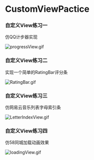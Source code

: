 # CustomViewPactice

### 自定义View练习一

仿QQ计步器实现

![progressView.gif](http://upload-images.jianshu.io/upload_images/4029874-66894aeec48a9687.gif?imageMogr2/auto-orient/strip)


### 自定义View练习二

实现一个简单的RatingBar评分条

![RatingBar.gif](http://upload-images.jianshu.io/upload_images/4029874-06922f64877d3dad.gif?imageMogr2/auto-orient/strip)

### 自定义View练习三

仿网易云音乐列表字母索引条

![LetterIndexView.gif](http://upload-images.jianshu.io/upload_images/4029874-127193a2b0cffcf4.gif?imageMogr2/auto-orient/strip)

### 自定义View练习四

仿58同城加载动画效果

 ![loadingView.gif](http://upload-images.jianshu.io/upload_images/4029874-cf153bb995afae08.gif?imageMogr2/auto-orient/strip)
